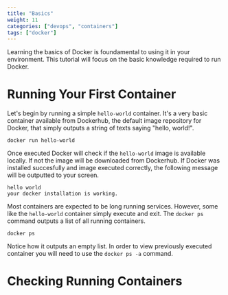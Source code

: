```yaml
---
title: "Basics"
weight: 11
categories: ["devops", "containers"]
tags: ["docker"]
---
```


Learning the basics of Docker is foundamental to using it in your environment. This tutorial will focus on the basic knowledge required to run Docker.

# Running Your First Container

Let's begin by running a simple `hello-world` container. It's a very basic container available from Dockerhub, the default image repository for Docker, that simply outputs a string of texts saying "hello, world!".

```shell
docker run hello-world
```

Once executed Docker will check if the `hello-world` image is available locally. If not the image will be downloaded from Dockerhub. If Docker was installed succesfully and image executed correctly, the following message will be outputted to your screen.

```shell
hello world
your docker installation is working.
```

Most containers are expected to be long running services. However, some like the `hello-world` container simply execute and exit. The `docker ps` command outputs a list of all running containers.

```shell
docker ps
```

Notice how it outputs an empty list. In order to view previously executed container you will need to use the `docker ps -a` command.


# Checking Running Containers



